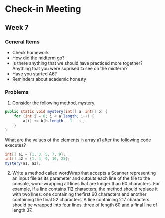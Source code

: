 # Check-in Meeting
## Week 7

### General Items
* Check homework
* How did the midterm go?
* Is there anything that we should have practiced more together? Anything that you were suprised to see on the midterm?
* Have you started  A6?
* Reminders about academic honesty

### Problems
1. Consider the following method, mystery.

  ```java
  public static void mystery(int[] a, int[] b) {
      for (int i = 0; i < a.length; i++) {
          a[i] += b[b.length - 1 - i];
      }
  }
  ```

  What are the values of the elements in array a1 after the following code executes?

  ```java
  int[] a1 = {1, 3, 5, 7, 9};
  int[] a2 = {1, 4, 9, 16, 25};
  mystery(a1, a2);
  ```

2. Write a method called wordWrap that accepts a Scanner representing an input file as its parameter and outputs each line of the file to the console, word-wrapping all lines that are longer than 60 characters. For example, if a line contains 112 characters, the method should replace it with two lines: one containing the first 60 characters and another containing the final 52 characters. A line containing 217 characters should be wrapped into four lines: three of length 60 and a final line of length 37.
